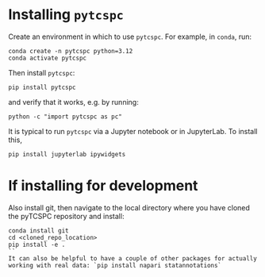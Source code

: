 # Installing `pytcspc`

Create an environment in which to use `pytcspc`. For example, in `conda`, run:
```
conda create -n pytcspc python=3.12
conda activate pytcspc
```

Then install `pytcspc`:
```
pip install pytcspc
```

and verify that it works, e.g. by running:
```
python -c "import pytcspc as pc"
```

It is typical to run `pytcspc` via a Jupyter notebook or in JupyterLab. To install this,
```
pip install jupyterlab ipywidgets
```

# If installing for development
Also install git, then navigate to the local directory where you have cloned the pyTCSPC repository and install:
```
conda install git
cd <cloned_repo_location>
pip install -e .
``
It can also be helpful to have a couple of other packages for actually working with real data: `pip install napari statannotations`
